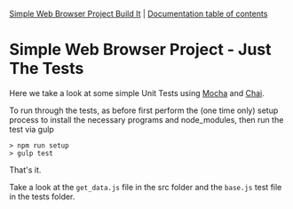 [Simple Web Browser Project Build It](https://mwbarlow.com/simple/buildit) | [Documentation table of contents](TOC.md)

# Simple Web Browser Project - Just The Tests

Here we take a look at some simple Unit Tests using [Mocha](https://mochajs.org/) and [Chai](http://www.chaijs.com/).

To run through the tests, as before first perform the (one time only) setup process to install the necessary programs and node_modules, then run the test via gulp

```
> npm run setup
> gulp test
```

That's it.

Take a look at the `get_data.js` file in the src folder and the `base.js` test file in the tests folder.